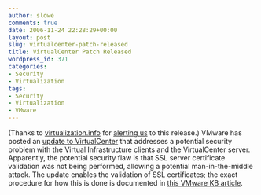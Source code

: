 ```yaml
---
author: slowe
comments: true
date: 2006-11-24 22:28:29+00:00
layout: post
slug: virtualcenter-patch-released
title: VirtualCenter Patch Released
wordpress_id: 371
categories:
- Security
- Virtualization
tags:
- Security
- Virtualization
- VMware
---
```


(Thanks to [virtualization.info](http://www.virtualization.info/) for [alerting us](http://www.virtualization.info/2006/11/security-vmware-virtualcenter-client.html) to this release.) VMware has posted an [update to VirtualCenter](http://www.vmware.com/download/vi/vc-201-200611-patch.html) that addresses a potential security problem with the Virtual Infrastructure clients and the VirtualCenter server. Apparently, the potential security flaw is that SSL server certificate validation was not being performed, allowing a potential man-in-the-middle attack. The update enables the validation of SSL certificates; the exact procedure for how this is done is documented in [this VMware KB article](http://kb.vmware.com/kb/4646606).
